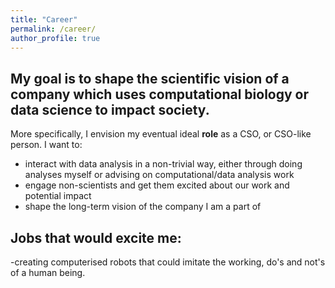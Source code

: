 ```yaml
---
title: "Career"
permalink: /career/
author_profile: true
---
```


## My goal is to **shape the scientific vision** of a company which uses **computational biology or data science to impact society**.

More specifically, I envision my eventual ideal **role** as a CSO, or CSO-like person. I want to:

- interact with data analysis in a non-trivial way, either through doing analyses myself or advising on computational/data analysis work
- engage non-scientists and get them excited about our work and potential impact
- shape the long-term vision of the company I am a part of

## **Jobs that would excite me:**
-creating computerised robots that could imitate the working, do's and not's of a human being.
